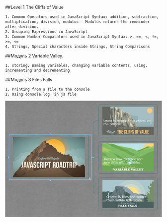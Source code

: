 ##Level 1 The Cliffs of Value
```
1. Common Operators used in JavaScript Syntax: addition, subtraction, multiplication, division, modulus - Modulus returns the remainder after division.
2. Grouping Expressions in JavaScript
3. Common Number Comparators used in JavaScript Syntax: >, ==, <, !=, >=, <=
4. Strings, Special characters inside Strings, String Comparisons

```

##Модуль 2 Variable Valley. 
```
1. storing, naming variables, changing variable contents, using, incrementing and decrementing
```

##Модуль 3 Files Falls.
```
1. Printing from a file to the console
2. Using console.log  in js file
```


![alt text](./jsrt1.jpg "Level 1")
